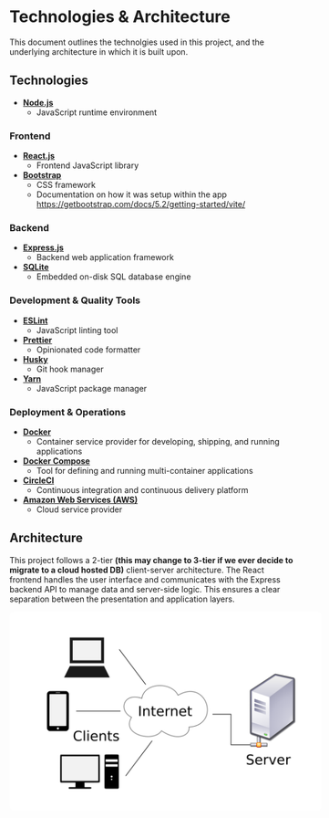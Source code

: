# Technologies & Architecture

This document outlines the technolgies used in this project, and the underlying architecture in which it is built upon.

## Technologies

- [**Node.js**](https://nodejs.org/en)
  - JavaScript runtime environment

### Frontend

- [**React.js**](https://react.dev/)
  - Frontend JavaScript library
- [**Bootstrap**](https://getbootstrap.com/)
  - CSS framework
  - Documentation on how it was setup within the app https://getbootstrap.com/docs/5.2/getting-started/vite/

### Backend

- [**Express.js**](https://expressjs.com/)
  - Backend web application framework
- [**SQLite**](https://www.sqlite.org/)
  - Embedded on-disk SQL database engine

### Development & Quality Tools

- [**ESLint**](https://eslint.org/)
  - JavaScript linting tool
- [**Prettier**](https://prettier.io/)
  - Opinionated code formatter
- [**Husky**](https://typicode.github.io/husky/)
  - Git hook manager
- [**Yarn**](https://yarnpkg.com/)
  - JavaScript package manager

### Deployment & Operations

- [**Docker**](https://www.docker.com/)
  - Container service provider for developing, shipping, and running applications
- [**Docker Compose**](https://docs.docker.com/compose/)
  - Tool for defining and running multi-container applications
- [**CircleCI**](https://circleci.com/)
  - Continuous integration and continuous delivery platform
- [**Amazon Web Services (AWS)**](https://aws.amazon.com/)
  - Cloud service provider

## Architecture

This project follows a 2-tier **(this may change to 3-tier if we ever decide to migrate to a cloud hosted DB)** client-server architecture. The React frontend handles the user interface and communicates with the Express backend API to manage data and server-side logic. This ensures a clear separation between the presentation and application layers.

<p align="center"><img width="500px" src="../assets/client-server-diagram.png" style="background-color: #ffffff; border-radius: 8px; padding: 24px;" /></p>
